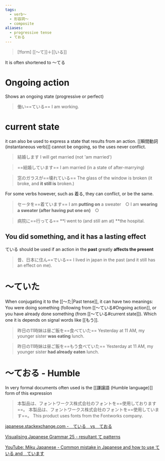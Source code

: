 ```yaml
---
tags:
  - verb〜
  - 形容詞〜
  - composite
aliases:
  - progressive tense
  - ておる
---
```

>[!form]
>[[〜て]]＋[[いる]]

It is often shortened to 〜てる
# Ongoing action
Shows an ongoing state (progressive or perfect)
>働い==ている==
>I am working.
# current state
it can also be used to express a state that results from an action.
[[瞬間動詞 (instantaneous verb)]] cannot be ongoing, so the uses never conflict.

>結婚します
>I will get married (not 'am married') 

>==結婚しています==
>I am married (in a state of after-marrying)

>窓のガラスが==壊れている==
>The glass of the window is broken (it broke, and **it still is** broken.)

For some verbs however, such as 着る, they can conflict, or be the same.
>セータを==着ています==
>I am **putting on** a sweater　○
>I am **wearing a sweater (after having put one on)**　○

>病院に==行ってる==
>**I went to (and still am at) **the hospital.

## You did something, and it has a lasting effect
ている should be used if an action in the **past** greatly **affects the present**
>昔、日本に住ん==でいる==
>I lived in japan in the past (and it still has an effect on me).

# 〜ていた
When conjugating it to the [[〜た|Past tense]], it can have two meanings: You were doing something (following from [[〜ている#Ongoing action]], or you have already done something (from [[〜ている#current state]]). Which one it is depends on signal words like [[もう]].

>昨日の11時妹は昼ご飯を==食べていた==
>Yesterday at 11 AM, my younger sister **was eating** lunch.

>昨日の11時妹は昼ご飯を==もう食べていた==
>Yesterday at 11 AM, my younger sister **had already eaten** lunch.

# 〜ておる - Humble
In very formal documents often used is the [[謙譲語 (Humble language)]] form of this expression
>本製品は、フォントワークス株式会社のフォントを==使用しております==。
>本製品は、フォントワークス株式会社のフォントを==使用しています==。
>This product uses fonts from the Fontworks company.

[japanese.stackexchange.com -　ている　vs　ておる ](https://japanese.stackexchange.com/questions/45234/what-is-the-difference-between-%E3%81%97%E3%81%A6%E3%81%8A%E3%82%8A%E3%81%BE%E3%81%99-and-%E3%81%97%E3%81%A6%E3%81%84%E3%81%BE%E3%81%99)

[Visualising Japanese Grammar 25 - resultant て patterns](https://www2.gwu.edu/~eall/vjgnew/25resultantte-patterns/25resultantte-patterns.html)

[YouTube: Miku Japanese - Common mistake in Japanese and how to use ている and　ています](https://youtu.be/pvJngU_FCkw)